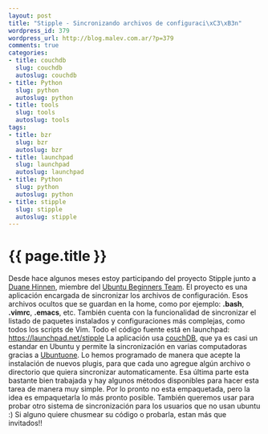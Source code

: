 ```yaml
--- 
layout: post
title: "Stipple - Sincronizando archivos de configuraci\xC3\xB3n"
wordpress_id: 379
wordpress_url: http://blog.malev.com.ar/?p=379
comments: true
categories: 
- title: couchdb
  slug: couchdb
  autoslug: couchdb
- title: Python
  slug: python
  autoslug: python
- title: tools
  slug: tools
  autoslug: tools
tags: 
- title: bzr
  slug: bzr
  autoslug: bzr
- title: launchpad
  slug: launchpad
  autoslug: launchpad
- title: Python
  slug: python
  autoslug: python
- title: stipple
  slug: stipple
  autoslug: stipple
---
```

{{ page.title }}
================
Desde hace algunos meses estoy participando del proyecto Stipple junto a [Duane Hinnen](http://okiebuntu.homelinux.com/), miembre del [Ubuntu Beginners Team](https://wiki.ubuntu.com/BeginnersTeam).
El proyecto es una aplicación encargada de sincronizar los archivos de configuración. Esos archivos ocultos que se guardan en la home, como por ejemplo: **.bash**, **.vimrc**, **.emacs**, etc. También cuenta con la funcionalidad de sincronizar el listado de paquetes instalados y configuraciones más complejas, como todos los scripts de Vim.
Todo el código fuente está en launchpad:
https://launchpad.net/stipple
La aplicación usa [couchDB](http://couchdb.apache.org/), que ya es casi un estandar en Ubuntu y permite la sincronización en varias computadoras gracias a [Ubuntuone](https://one.ubuntu.com/). Lo hemos programado de manera que acepte la instalación de nuevos plugis, para que cada uno agregue algún archivo o directorio que quiera sincronizar automaticamente. Esa última parte esta bastante bien trabajada y hay algunos métodos disponibles para hacer esta tarea de manera muy simple.
Por lo pronto no esta empaquetada, pero la idea es empaquetarla lo más pronto posible. También queremos usar para probar otro sistema de sincronización para los usuarios que no usan ubuntu :)
Si alguno quiere chusmear su código o probarla, estan más que invitados!!
